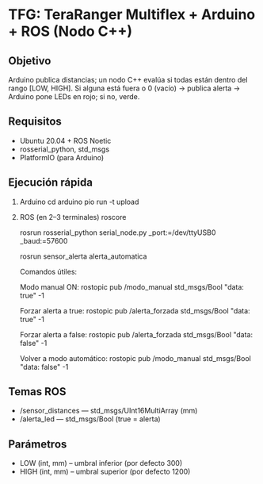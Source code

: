 # TFG: TeraRanger Multiflex + Arduino + ROS (Nodo C++)

## Objetivo
Arduino publica distancias; un nodo C++ evalúa si todas están dentro del rango [LOW, HIGH]. 
Si alguna está fuera o 0 (vacío) → publica alerta → Arduino pone LEDs en rojo; si no, verde.

## Requisitos
- Ubuntu 20.04 + ROS Noetic
- rosserial_python, std_msgs
- PlatformIO (para Arduino)

## Ejecución rápida
1) Arduino
   cd arduino
   pio run -t upload

2) ROS (en 2–3 terminales)
   roscore
   
   rosrun rosserial_python serial_node.py _port:=/dev/ttyUSB0 _baud:=57600
   
   rosrun sensor_alerta alerta_automatica

   Comandos útiles:
   
   Modo manual ON: rostopic pub /modo_manual std_msgs/Bool "data: true" -1

   Forzar alerta a true: rostopic pub /alerta_forzada std_msgs/Bool "data: true" -1

   Forzar alerta a false: rostopic pub /alerta_forzada std_msgs/Bool "data: false" -1

   Volver a modo automático: rostopic pub /modo_manual std_msgs/Bool "data: false" -1

## Temas ROS
- /sensor_distances — std_msgs/UInt16MultiArray (mm)
- /alerta_led — std_msgs/Bool (true = alerta)

## Parámetros
- LOW (int, mm)  – umbral inferior (por defecto 300)
- HIGH (int, mm) – umbral superior (por defecto 1200)


